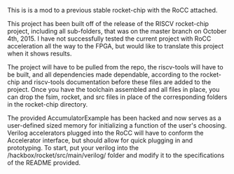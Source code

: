 This is is a mod to a previous stable rocket-chip with the RoCC attached.

This project has been built off of the release of the RISCV rocket-chip
project, including all sub-folders, that was on the master branch on
October 4th, 2015. I have not successfully tested the current project 
with RoCC acceleration all the way to the FPGA, but would like to translate
this project when it shows results.

The project will have to be pulled from the repo, the riscv-tools will have
to be built, and all dependencies made dependable, according to the 
rocket-chip and riscv-tools documentation before these files are added to 
the project. Once you have the toolchain assembled and all files in place, 
you can drop the fsim, rocket, and src files in place of the corresponding 
folders in the rocket-chip directory.

The provided AccumulatorExample has been hacked and now serves as a
user-defined sized memory for initializing a function of the user's 
choosing. Verilog accelerators plugged into the RoCC
will have to conform the Accelerator interface, but should allow for 
quick plugging in and prototyping. To start, put your verilog into the 
/hackbox/rocket/src/main/verilog/ folder and modify it to the specifications
of the README provided.

